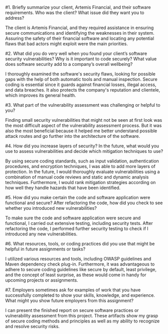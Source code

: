 #1. Briefly summarize your client, Artemis Financial, and their software requirements. Who was the client? What issue did they want you to address?

The client is Artemis Financial, and they required assistance in ensuring secure communications and identifying the weaknesses in their system. Assuring the safety of their financial software and locating any potential flaws that bad actors might exploit were the main priorities.

#2. What did you do very well when you found your client’s software security vulnerabilities? Why is it important to code securely? What value does software security add to a company’s overall wellbeing?

I thoroughly examined the software's security flaws, looking for possible gaps with the help of both automatic tools and manual inspection. Secure coding is essential since it guards against financial losses, illegal access, and data breaches. It also protects the company's reputation and clientele, which improves its general health.

#3. What part of the vulnerability assessment was challenging or helpful to you?

Finding small security vulnerabilities that might not be seen at first look was the most difficult aspect of the vulnerability assessment process. But it was also the most beneficial because it helped me better understand possible attack routes and go further into the architecture of the software.

#4. How did you increase layers of security? In the future, what would you use to assess vulnerabilities and decide which mitigation techniques to use?

By using secure coding standards, such as input validation, authentication procedures, and encryption techniques, I was able to add more layers of protection. In the future, I would thoroughly evaluate vulnerabilities using a combination of manual code reviews and static and dynamic analysis techniques. Furthermore, I would rank mitigation strategies according on how well they handle hazards that have been identified.

#5. How did you make certain the code and software application were functional and secure? After refactoring the code, how did you check to see whether you introduced new vulnerabilities?

To make sure the code and software application were secure and functional, I carried out extensive testing, including security tests. After refactoring the code, I performed further security testing to check if I introduced any new vulnerabilities.

#6. What resources, tools, or coding practices did you use that might be helpful in future assignments or tasks?

I utilized various resources and tools, including OWASP guidelines and Maven dependency check plug-in. Furthermore, it was advantageous to adhere to secure coding guidelines like secure by default, least privilege, and the concept of least surprise, as these would come in handy for upcoming projects or assignments.

#7. Employers sometimes ask for examples of work that you have successfully completed to show your skills, knowledge, and experience. What might you show future employers from this assignment?

I can present the finished report on secure software practices or vulnerability assessment from this project. These artifacts show my grasp of secure coding methods and principles as well as my ability to recognize and resolve security risks.

